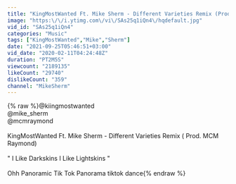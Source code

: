 ```yaml
---
title: "KingMostWanted Ft. Mike Sherm - Different Varieties Remix (Prod. MCM Raymond)"
image: "https:\/\/i.ytimg.com\/vi\/SAs25q1iQn4\/hqdefault.jpg"
vid_id: "SAs25q1iQn4"
categories: "Music"
tags: ["KingMostWanted","Mike","Sherm"]
date: "2021-09-25T05:46:51+03:00"
vid_date: "2020-02-11T04:24:48Z"
duration: "PT2M5S"
viewcount: "2189135"
likeCount: "29740"
dislikeCount: "359"
channel: "MikeSherm"
---
```

{% raw %}@kiingmostwanted<br />@mike_sherm<br />@mcmraymond <br /><br />KingMostWanted Ft. Mike Sherm - Different Varieties Remix ( Prod. MCM Raymond)<br /><br />&quot; I Like Darkskins I Like Lightskins &quot;<br /><br />Ohh Panoramic Tik Tok Panorama tiktok dance{% endraw %}
